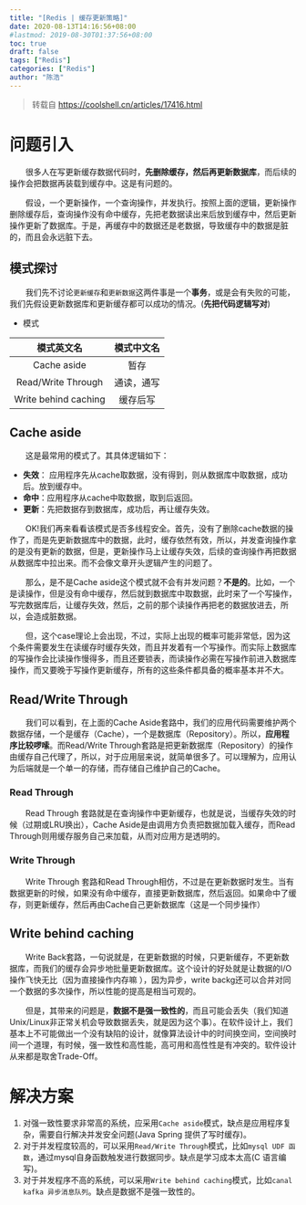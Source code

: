 ```yaml
---
title: "[Redis | 缓存更新策略]"
date: 2020-08-13T14:16:56+08:00
#lastmod: 2019-08-30T01:37:56+08:00
toc: true
draft: false
tags: ["Redis"]
categories: ["Redis"]
author: "陈浩"
---
```


> 转载自 https://coolshell.cn/articles/17416.html

# 问题引入

&emsp;&emsp;很多人在写更新缓存数据代码时，**先删除缓存，然后再更新数据库**，而后续的操作会把数据再装载到缓存中。这是有问题的。

&emsp;&emsp;假设，一个更新操作，一个查询操作，并发执行。按照上面的逻辑，更新操作删除缓存后，查询操作没有命中缓存，先把老数据读出来后放到缓存中，然后更新操作更新了数据库。于是，再缓存中的数据还是老数据，导致缓存中的数据是脏的，而且会永远脏下去。

## 模式探讨

&emsp;&emsp;我们先不讨论`更新缓存`和`更新数据`这两件事是一个**事务**，或是会有失败的可能，我们先假设更新数据库和更新缓存都可以成功的情况。(**先把代码逻辑写对**)

- 模式

|模式英文名|模式中文名|
|:-:|:-:|
|Cache aside|暂存|
|Read/Write Through|通读，通写|
|Write behind caching|缓存后写|

## Cache aside

&emsp;&emsp;这是最常用的模式了。其具体逻辑如下：

- **失效**： 应用程序先从cache取数据，没有得到，则从数据库中取数据，成功后。放到缓存中。
- **命中**：应用程序从cache中取数据，取到后返回。
- **更新**：先把数据存到数据库，成功后，再让缓存失效。

&emsp;&emsp;OK!我们再来看看该模式是否多线程安全。首先，没有了删除cache数据的操作了，而是先更新数据库中的数据，此时，缓存依然有效，所以，并发查询操作拿的是没有更新的数据，但是，更新操作马上让缓存失效，后续的查询操作再把数据从数据库中拉出来。而不会像文章开头逻辑产生的问题了。

&emsp;&emsp;那么，是不是Cache aside这个模式就不会有并发问题？**不是的**。比如，一个是读操作，但是没有命中缓存，然后就到数据库中取数据，此时来了一个写操作，写完数据库后，让缓存失效，然后，之前的那个读操作再把老的数据放进去，所以，会造成脏数据。

&emsp;&emsp;但，这个case理论上会出现，不过，实际上出现的概率可能非常低，因为这个条件需要发生在读缓存时缓存失效，而且并发着有一个写操作。而实际上数据库的写操作会比读操作慢得多，而且还要锁表，而读操作必需在写操作前进入数据库操作，而又要晚于写操作更新缓存，所有的这些条件都具备的概率基本并不大。

## Read/Write Through

&emsp;&emsp;我们可以看到，在上面的Cache Aside套路中，我们的应用代码需要维护两个数据存储，一个是缓存（Cache），一个是数据库（Repository）。所以，**应用程序比较啰嗦**。而Read/Write Through套路是把更新数据库（Repository）的操作由缓存自己代理了，所以，对于应用层来说，就简单很多了。可以理解为，应用认为后端就是一个单一的存储，而存储自己维护自己的Cache。

### Read Through

&emsp;&emsp;Read Through 套路就是在查询操作中更新缓存，也就是说，当缓存失效的时候（过期或LRU换出），Cache Aside是由调用方负责把数据加载入缓存，而Read Through则用缓存服务自己来加载，从而对应用方是透明的。

### Write Through

&emsp;&emsp;Write Through 套路和Read Through相仿，不过是在更新数据时发生。当有数据更新的时候，如果没有命中缓存，直接更新数据库，然后返回。如果命中了缓存，则更新缓存，然后再由Cache自己更新数据库（这是一个同步操作）

## Write behind caching

&emsp;&emsp;Write Back套路，一句说就是，在更新数据的时候，只更新缓存，不更新数据库，而我们的缓存会异步地批量更新数据库。这个设计的好处就是让数据的I/O操作飞快无比（因为直接操作内存嘛 ），因为异步，write backg还可以合并对同一个数据的多次操作，所以性能的提高是相当可观的。

&emsp;&emsp;但是，其带来的问题是，**数据不是强一致性的**，而且可能会丢失（我们知道Unix/Linux非正常关机会导致数据丢失，就是因为这个事）。在软件设计上，我们基本上不可能做出一个没有缺陷的设计，就像算法设计中的时间换空间，空间换时间一个道理，有时候，强一致性和高性能，高可用和高性性是有冲突的。软件设计从来都是取舍Trade-Off。

# 解决方案

1. 对强一致性要求非常高的系统，应采用`Cache aside`模式，缺点是应用程序复杂，需要自行解决并发安全问题(Java Spring 提供了写时缓存)。
2. 对于并发程度较高的，可以采用`Read/Write Through`模式，比如`mysql UDF 函数`，通过mysql自身函数触发进行数据同步。缺点是学习成本太高(C 语言编写)。
3. 对于并发程序不高的系统，可以采用`Write behind caching`模式，比如`canal kafka 异步消息队列`。缺点是数据不是强一致性的。